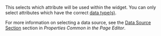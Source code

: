 
This selects which attribute will be used within the widget. You can only select attributes which have the correct [data type(s)](data-types).

For more information on selecting a data source, see the [Data Source Section](common-widget-properties#data-source) section in *Properties Common in the Page Editor*. 
